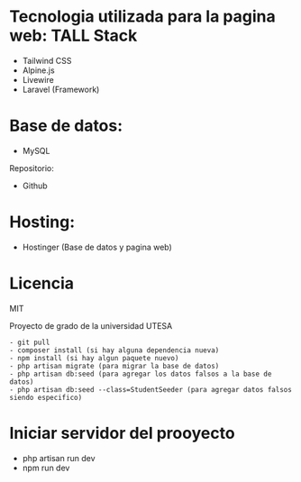 # Tecnologia utilizada para la pagina web: TALL Stack
- Tailwind CSS
- Alpine.js
- Livewire
- Laravel (Framework)
  

# Base de datos:
- MySQL

Repositorio:
- Github

# Hosting:
- Hostinger (Base de datos y pagina web)

# Licencia
MIT

Proyecto de grado de la universidad UTESA
```
- git pull
- composer install (si hay alguna dependencia nueva)
- npm install (si hay algun paquete nuevo)
- php artisan migrate (para migrar la base de datos)
- php artisan db:seed (para agregar los datos falsos a la base de datos)
- php artisan db:seed --class=StudentSeeder (para agregar datos falsos siendo especifico)
```

# Iniciar servidor del prooyecto

- php artisan run dev
- npm run dev

